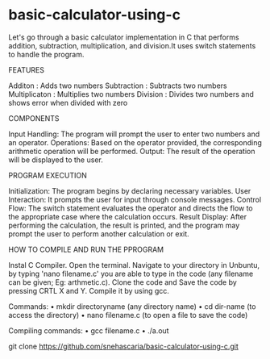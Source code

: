 # basic-calculator-using-c
Let's go through a basic calculator implementation in C that performs addition, subtraction, multiplication, and division.It uses switch statements to handle the program.

FEATURES

Additon : Adds two numbers
Subtraction : Subtracts two numbers
Multiplicaton : Multiplies two numbers
Division : Divides two numbers and shows error when divided with zero

COMPONENTS

Input Handling: The program will prompt the user to enter two numbers and an operator.
Operations: Based on the operator provided, the corresponding arithmetic operation will be performed.
Output: The result of the operation will be displayed to the user.

PROGRAM EXECUTION

Initialization: The program begins by declaring necessary variables.
User Interaction: It prompts the user for input through console messages.
Control Flow: The switch statement evaluates the operator and directs the flow to the appropriate case where the calculation occurs.
Result Display: After performing the calculation, the result is printed, and the program may prompt the user to perform another calculation or exit.

HOW TO COMPILE AND RUN THE PPROGRAM

Instal C Compiler. Open the terminal. Navigate to your directory in Unbuntu, by typing 'nano filename.c' you are able to type in the code (any filename can be given; Eg: arthmetic.c). Clone the code and Save the code by pressing CRTL X and Y. Compile it by using gcc. 

Commands:
• mkdir directoryname (any directory name) 
• cd dir-name (to access the directory) 
• nano filename.c (to open a file to save the code) 

Compiling commands:
• gcc filename.c 
• ./a.out

git clone
https://github.com/snehascaria/basic-calculator-using-c.git
